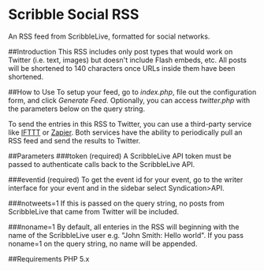 Scribble Social RSS
========================

An RSS feed from ScribbleLive, formatted for social networks.

##Introduction
This RSS includes only post types that would work on Twitter (i.e. text, images) but doesn't include Flash embeds, etc. All posts will be shortened to 140 characters once URLs inside them have been shortened.

##How to Use
To setup your feed, go to *index.php*, file out the configuration form, and click _Generate Feed_. Optionally, you can access *twitter.php* with the parameters below on the query string. 

To send the entries in this RSS to Twitter, you can use a third-party service like [IFTTT](http://ifttt.com) or [Zapier](http://zapier.com). Both services have the ability to periodically pull an RSS feed and send the results to Twitter.

##Parameters
###token (required)
A ScribbleLive API token must be passed to authenticate calls back to the ScribbleLive API.

###eventid (required)
To get the event id for your event, go to the writer interface for your event and in the sidebar select Syndication>API. 

###notweets=1
If this is passed on the query string, no posts from ScribbleLive that came from Twitter will be included.

###noname=1
By default, all enteries in the RSS will beginning with the name of the ScribbleLive user e.g. "John Smith: Hello world". If you pass noname=1 on the query string, no name will be appended.

##Requirements
PHP 5.x

